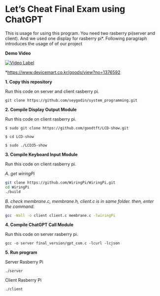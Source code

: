 # Let’s Cheat Final Exam using ChatGPT

This is usage for using this program. You need two rasberry pi(server and client). And we used one display for rasberry pi*. Following paragraph introduces the usage of of our project

**Demo Video**

[![Video Label](http://img.youtube.com/vi/zA1R5BKPsq0/0.jpg)](https://youtu.be/zA1R5BKPsq0)


*https://www.devicemart.co.kr/goods/view?no=1376592

**1. Copy this repository**

Run this code on server and client rasberry pi.
```shell
git clone https://github.com/seygodin/system_programming.git
```

**2. Compile Display Output Module**

Run this code on client rasberry pi.
```shell
$ sudo git clone https://github.com/goodtft/LCD-show.git

$ cd LCD-show

$ sudo ./LCD35-show
```

**3. Compile Keyboard Input Module**

Run this code on client rasberry pi.

*A. get wiringPi*
```bash
git clone https://github.com/WiringPi/WiringPi.git
cd WiringPi
./build
```

*B. check membrane.c, membrane.h, client.c is in same folder. then, enter the command.*

```bash
gcc -Wall -o client client.c membrane.c -lwiringPi
```

**4. Compile ChatGPT Call Module**

Run this code on server rasberry pi.
```shell
gcc -o server final_version/gpt_com.c -lcurl -lcjson
```

**5. Run program**

Server Rasberry Pi

```shell
./server
```

Client Rasberry Pi

```shell
./client
```
